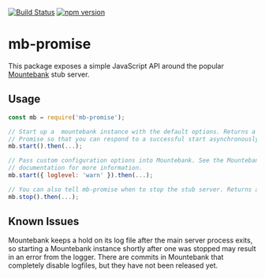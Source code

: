 [![Build Status](https://travis-ci.org/delta62/mb-promise.svg?branch=master)](https://travis-ci.org/delta62/mb-promise)
[![npm version](https://badge.fury.io/js/mb-promise.svg)](https://badge.fury.io/js/mb-promise)

# mb-promise

This package exposes a simple JavaScript API around the popular [Mountebank](http://www.mbtest.org/) stub server.

## Usage

``` js
const mb = require('mb-promise');

// Start up a  mountebank instance with the default options. Returns a 
// Promise so that you can respond to a successful start asynchronously.
mb.start().then(...);

// Pass custom configuration options into Mountebank. See the Mountebank
// documentation for more information.
mb.start({ loglevel: 'warn' }).then(...);

// You can also tell mb-promise when to stop the stub server. Returns a promise.
mb.stop().then(...);
```

## Known Issues

Mountebank keeps a hold on its log file after the main server process exits, so starting a Mountebank instance shortly after one was stopped may result in an error from the logger. There are commits in Mountebank that completely disable logfiles, but they have not been released yet.

